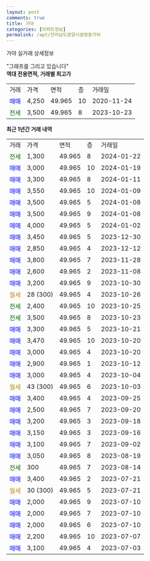 ```yaml
---
layout: post
comments: true
title: 가야
categories: [아파트정보]
permalink: /apt/전라남도광양시광영동가야
---
```


가야 실거래 상세정보

<script type="text/javascript">
  google.charts.load('current', {'packages':['line', 'corechart']});
  google.charts.setOnLoadCallback(drawChart);

  function drawChart() {
    var data = new google.visualization.DataTable();
    data.addColumn('date', '거래일');
    data.addColumn('number', "매매");
    data.addColumn('number', "전세");
    data.addColumn('number', "전매");

    data.addRows([[new Date(Date.parse("2024-01-22")), null, 1300, null], [new Date(Date.parse("2024-01-19")), 3000, null, null], [new Date(Date.parse("2024-01-11")), 3300, null, null], [new Date(Date.parse("2024-01-09")), 3550, null, null], [new Date(Date.parse("2024-01-08")), 3500, null, null], [new Date(Date.parse("2024-01-08")), 3500, null, null], [new Date(Date.parse("2024-01-02")), 4000, null, null], [new Date(Date.parse("2023-12-30")), 3450, null, null], [new Date(Date.parse("2023-12-12")), 2850, null, null], [new Date(Date.parse("2023-11-28")), 3800, null, null], [new Date(Date.parse("2023-11-08")), 2600, null, null], [new Date(Date.parse("2023-10-30")), 3200, null, null], [new Date(Date.parse("2023-10-26")), null, null, null], [new Date(Date.parse("2023-10-25")), null, 2400, null], [new Date(Date.parse("2023-10-23")), null, 3500, null], [new Date(Date.parse("2023-10-21")), 3300, null, null], [new Date(Date.parse("2023-10-20")), 3470, null, null], [new Date(Date.parse("2023-10-20")), 3000, null, null], [new Date(Date.parse("2023-10-12")), 2900, null, null], [new Date(Date.parse("2023-10-04")), 3000, null, null], [new Date(Date.parse("2023-10-03")), null, null, null], [new Date(Date.parse("2023-09-25")), 3400, null, null], [new Date(Date.parse("2023-09-20")), 2500, null, null], [new Date(Date.parse("2023-09-18")), 3200, null, null], [new Date(Date.parse("2023-09-16")), 3150, null, null], [new Date(Date.parse("2023-09-02")), 3100, null, null], [new Date(Date.parse("2023-08-19")), 3050, null, null], [new Date(Date.parse("2023-08-14")), null, 300, null], [new Date(Date.parse("2023-07-21")), 3400, null, null], [new Date(Date.parse("2023-07-21")), null, null, null], [new Date(Date.parse("2023-07-10")), 2000, null, null], [new Date(Date.parse("2023-07-10")), 2000, null, null], [new Date(Date.parse("2023-07-10")), 2000, null, null], [new Date(Date.parse("2023-07-07")), 2200, null, null], [new Date(Date.parse("2023-07-03")), 3100, null, null]]);

    var options = {
      hAxis: {
        format: 'yyyy/MM/dd'
      },    
      lineWidth: 0,
      pointsVisible: true,    
      title: '최근 1년간 유형별 실거래가 분포',
      legend: { position: 'bottom' }
    };

    var formatter = new google.visualization.NumberFormat({pattern:'###,###'} );
    formatter.format(data, 1);
    formatter.format(data, 2);
    
    setTimeout(function() {
        var chart = new google.visualization.LineChart(document.getElementById('columnchart_material'));
        chart.draw(data, (options));
        document.getElementById('loading').style.display = 'none';
    }, 200);
  }
</script>


<div id="loading" style="z-index:20; display: block; margin-left: 0px">"그래프를 그리고 있습니다"</div>
<div id="columnchart_material" style="width: 95%; margin-left: 0px; display: block"></div>
<!-- contents start -->
<b>역대 전용면적, 거래별 최고가</b>
<table class="sortable">
    <tr>
      <td>거래</td>
      <td>가격</td>
      <td>면적</td>
      <td>층</td>
      <td>거래일</td>
    </tr>
        <tr>
          <td><a style="color: blue">매매</a></td>
          <td>4,250</td>
          <td>49.965</td>
          <td>10</td>
          <td>2020-11-24</td>
        </tr>        
        <tr>
              <td><a style="color: darkgreen">전세</a></td>
              <td>3,500</td>
              <td>49.965</td>
              <td>8</td>
              <td>2023-10-23</td>
            </tr>        
    
</table>

<b>최근 1년간 거래 내역</b>

<table class="sortable">
    <tr>
      <td>거래</td>
      <td>가격</td>
      <td>면적</td>
      <td>층</td>
      <td>거래일</td>
    </tr>
    <tr>
      <td><a style="color: darkgreen">전세</a></td>
      <td>1,300</td>
      <td>49.965</td>
      <td>8</td>
      <td>2024-01-22</td>
    </tr>          <tr>
      <td><a style="color: blue">매매</a></td>
      <td>3,000</td>
      <td>49.965</td>
      <td>10</td>
      <td>2024-01-19</td>
    </tr>          <tr>
      <td><a style="color: blue">매매</a></td>
      <td>3,300</td>
      <td>49.965</td>
      <td>8</td>
      <td>2024-01-11</td>
    </tr>          <tr>
      <td><a style="color: blue">매매</a></td>
      <td>3,550</td>
      <td>49.965</td>
      <td>10</td>
      <td>2024-01-09</td>
    </tr>          <tr>
      <td><a style="color: blue">매매</a></td>
      <td>3,500</td>
      <td>49.965</td>
      <td>5</td>
      <td>2024-01-08</td>
    </tr>          <tr>
      <td><a style="color: blue">매매</a></td>
      <td>3,500</td>
      <td>49.965</td>
      <td>9</td>
      <td>2024-01-08</td>
    </tr>          <tr>
      <td><a style="color: blue">매매</a></td>
      <td>4,000</td>
      <td>49.965</td>
      <td>5</td>
      <td>2024-01-02</td>
    </tr>          <tr>
      <td><a style="color: blue">매매</a></td>
      <td>3,450</td>
      <td>49.965</td>
      <td>5</td>
      <td>2023-12-30</td>
    </tr>          <tr>
      <td><a style="color: blue">매매</a></td>
      <td>2,850</td>
      <td>49.965</td>
      <td>4</td>
      <td>2023-12-12</td>
    </tr>          <tr>
      <td><a style="color: blue">매매</a></td>
      <td>3,800</td>
      <td>49.965</td>
      <td>7</td>
      <td>2023-11-28</td>
    </tr>          <tr>
      <td><a style="color: blue">매매</a></td>
      <td>2,600</td>
      <td>49.965</td>
      <td>2</td>
      <td>2023-11-08</td>
    </tr>          <tr>
      <td><a style="color: blue">매매</a></td>
      <td>3,200</td>
      <td>49.965</td>
      <td>9</td>
      <td>2023-10-30</td>
    </tr>          <tr>
      <td><a style="color: darkgoldenrod">월세</a></td>
      <td>28 (300)</td>
      <td>49.965</td>
      <td>4</td>
      <td>2023-10-26</td>
    </tr>          <tr>
      <td><a style="color: darkgreen">전세</a></td>
      <td>2,400</td>
      <td>49.965</td>
      <td>10</td>
      <td>2023-10-25</td>
    </tr>          <tr>
      <td><a style="color: darkgreen">전세</a></td>
      <td>3,500</td>
      <td>49.965</td>
      <td>8</td>
      <td>2023-10-23</td>
    </tr>          <tr>
      <td><a style="color: blue">매매</a></td>
      <td>3,300</td>
      <td>49.965</td>
      <td>5</td>
      <td>2023-10-21</td>
    </tr>          <tr>
      <td><a style="color: blue">매매</a></td>
      <td>3,470</td>
      <td>49.965</td>
      <td>10</td>
      <td>2023-10-20</td>
    </tr>          <tr>
      <td><a style="color: blue">매매</a></td>
      <td>3,000</td>
      <td>49.965</td>
      <td>4</td>
      <td>2023-10-20</td>
    </tr>          <tr>
      <td><a style="color: blue">매매</a></td>
      <td>2,900</td>
      <td>49.965</td>
      <td>1</td>
      <td>2023-10-12</td>
    </tr>          <tr>
      <td><a style="color: blue">매매</a></td>
      <td>3,000</td>
      <td>49.965</td>
      <td>4</td>
      <td>2023-10-04</td>
    </tr>          <tr>
      <td><a style="color: darkgoldenrod">월세</a></td>
      <td>43 (300)</td>
      <td>49.965</td>
      <td>6</td>
      <td>2023-10-03</td>
    </tr>          <tr>
      <td><a style="color: blue">매매</a></td>
      <td>3,400</td>
      <td>49.965</td>
      <td>4</td>
      <td>2023-09-25</td>
    </tr>          <tr>
      <td><a style="color: blue">매매</a></td>
      <td>2,500</td>
      <td>49.965</td>
      <td>7</td>
      <td>2023-09-20</td>
    </tr>          <tr>
      <td><a style="color: blue">매매</a></td>
      <td>3,200</td>
      <td>49.965</td>
      <td>3</td>
      <td>2023-09-18</td>
    </tr>          <tr>
      <td><a style="color: blue">매매</a></td>
      <td>3,150</td>
      <td>49.965</td>
      <td>3</td>
      <td>2023-09-16</td>
    </tr>          <tr>
      <td><a style="color: blue">매매</a></td>
      <td>3,100</td>
      <td>49.965</td>
      <td>7</td>
      <td>2023-09-02</td>
    </tr>          <tr>
      <td><a style="color: blue">매매</a></td>
      <td>3,050</td>
      <td>49.965</td>
      <td>8</td>
      <td>2023-08-19</td>
    </tr>          <tr>
      <td><a style="color: darkgreen">전세</a></td>
      <td>300</td>
      <td>49.965</td>
      <td>7</td>
      <td>2023-08-14</td>
    </tr>          <tr>
      <td><a style="color: blue">매매</a></td>
      <td>3,400</td>
      <td>49.965</td>
      <td>2</td>
      <td>2023-07-21</td>
    </tr>          <tr>
      <td><a style="color: darkgoldenrod">월세</a></td>
      <td>30 (300)</td>
      <td>49.965</td>
      <td>5</td>
      <td>2023-07-21</td>
    </tr>          <tr>
      <td><a style="color: blue">매매</a></td>
      <td>2,000</td>
      <td>49.965</td>
      <td>9</td>
      <td>2023-07-10</td>
    </tr>          <tr>
      <td><a style="color: blue">매매</a></td>
      <td>2,000</td>
      <td>49.965</td>
      <td>7</td>
      <td>2023-07-10</td>
    </tr>          <tr>
      <td><a style="color: blue">매매</a></td>
      <td>2,000</td>
      <td>49.965</td>
      <td>6</td>
      <td>2023-07-10</td>
    </tr>          <tr>
      <td><a style="color: blue">매매</a></td>
      <td>2,200</td>
      <td>49.965</td>
      <td>10</td>
      <td>2023-07-07</td>
    </tr>          <tr>
      <td><a style="color: blue">매매</a></td>
      <td>3,100</td>
      <td>49.965</td>
      <td>4</td>
      <td>2023-07-03</td>
    </tr>      </table>
<!-- contents end -->    

